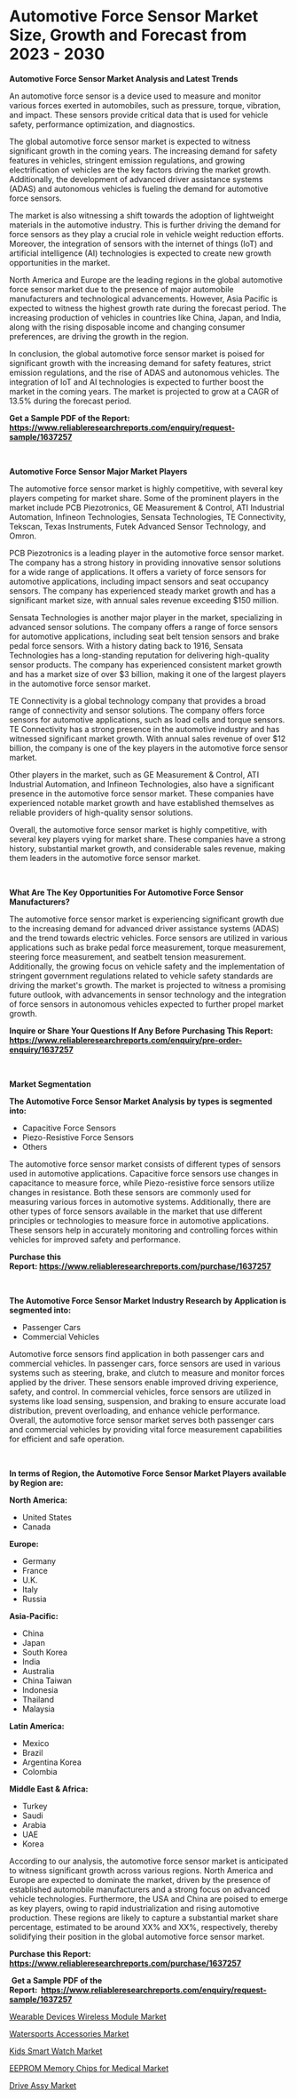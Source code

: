 <p><h1>Automotive Force Sensor Market Size, Growth and Forecast from 2023 - 2030</h1></p><p><strong>Automotive Force Sensor Market Analysis and Latest Trends</strong></p>
<p><p>An automotive force sensor is a device used to measure and monitor various forces exerted in automobiles, such as pressure, torque, vibration, and impact. These sensors provide critical data that is used for vehicle safety, performance optimization, and diagnostics.</p><p>The global automotive force sensor market is expected to witness significant growth in the coming years. The increasing demand for safety features in vehicles, stringent emission regulations, and growing electrification of vehicles are the key factors driving the market growth. Additionally, the development of advanced driver assistance systems (ADAS) and autonomous vehicles is fueling the demand for automotive force sensors.</p><p>The market is also witnessing a shift towards the adoption of lightweight materials in the automotive industry. This is further driving the demand for force sensors as they play a crucial role in vehicle weight reduction efforts. Moreover, the integration of sensors with the internet of things (IoT) and artificial intelligence (AI) technologies is expected to create new growth opportunities in the market.</p><p>North America and Europe are the leading regions in the global automotive force sensor market due to the presence of major automobile manufacturers and technological advancements. However, Asia Pacific is expected to witness the highest growth rate during the forecast period. The increasing production of vehicles in countries like China, Japan, and India, along with the rising disposable income and changing consumer preferences, are driving the growth in the region.</p><p>In conclusion, the global automotive force sensor market is poised for significant growth with the increasing demand for safety features, strict emission regulations, and the rise of ADAS and autonomous vehicles. The integration of IoT and AI technologies is expected to further boost the market in the coming years. The market is projected to grow at a CAGR of 13.5% during the forecast period.</p></p>
<p><strong>Get a Sample PDF of the Report:&nbsp; <a href="https://www.reliableresearchreports.com/enquiry/request-sample/1637257">https://www.reliableresearchreports.com/enquiry/request-sample/1637257</a></strong></p>
<p>&nbsp;</p>
<p><strong>Automotive Force Sensor Major Market Players</strong></p>
<p><p>The automotive force sensor market is highly competitive, with several key players competing for market share. Some of the prominent players in the market include PCB Piezotronics, GE Measurement & Control, ATI Industrial Automation, Infineon Technologies, Sensata Technologies, TE Connectivity, Tekscan, Texas Instruments, Futek Advanced Sensor Technology, and Omron.</p><p>PCB Piezotronics is a leading player in the automotive force sensor market. The company has a strong history in providing innovative sensor solutions for a wide range of applications. It offers a variety of force sensors for automotive applications, including impact sensors and seat occupancy sensors. The company has experienced steady market growth and has a significant market size, with annual sales revenue exceeding $150 million.</p><p>Sensata Technologies is another major player in the market, specializing in advanced sensor solutions. The company offers a range of force sensors for automotive applications, including seat belt tension sensors and brake pedal force sensors. With a history dating back to 1916, Sensata Technologies has a long-standing reputation for delivering high-quality sensor products. The company has experienced consistent market growth and has a market size of over $3 billion, making it one of the largest players in the automotive force sensor market.</p><p>TE Connectivity is a global technology company that provides a broad range of connectivity and sensor solutions. The company offers force sensors for automotive applications, such as load cells and torque sensors. TE Connectivity has a strong presence in the automotive industry and has witnessed significant market growth. With annual sales revenue of over $12 billion, the company is one of the key players in the automotive force sensor market.</p><p>Other players in the market, such as GE Measurement & Control, ATI Industrial Automation, and Infineon Technologies, also have a significant presence in the automotive force sensor market. These companies have experienced notable market growth and have established themselves as reliable providers of high-quality sensor solutions.</p><p>Overall, the automotive force sensor market is highly competitive, with several key players vying for market share. These companies have a strong history, substantial market growth, and considerable sales revenue, making them leaders in the automotive force sensor market.</p></p>
<p>&nbsp;</p>
<p><strong>What Are The Key Opportunities For Automotive Force Sensor Manufacturers?</strong></p>
<p><p>The automotive force sensor market is experiencing significant growth due to the increasing demand for advanced driver assistance systems (ADAS) and the trend towards electric vehicles. Force sensors are utilized in various applications such as brake pedal force measurement, torque measurement, steering force measurement, and seatbelt tension measurement. Additionally, the growing focus on vehicle safety and the implementation of stringent government regulations related to vehicle safety standards are driving the market's growth. The market is projected to witness a promising future outlook, with advancements in sensor technology and the integration of force sensors in autonomous vehicles expected to further propel market growth.</p></p>
<p><strong>Inquire or Share Your Questions If Any Before Purchasing This Report: <a href="https://www.reliableresearchreports.com/enquiry/pre-order-enquiry/1637257">https://www.reliableresearchreports.com/enquiry/pre-order-enquiry/1637257</a></strong></p>
<p>&nbsp;</p>
<p><strong>Market Segmentation</strong></p>
<p><strong>The Automotive Force Sensor Market Analysis by types is segmented into:</strong></p>
<p><ul><li>Capacitive Force Sensors</li><li>Piezo-Resistive Force Sensors</li><li>Others</li></ul></p>
<p><p>The automotive force sensor market consists of different types of sensors used in automotive applications. Capacitive force sensors use changes in capacitance to measure force, while Piezo-resistive force sensors utilize changes in resistance. Both these sensors are commonly used for measuring various forces in automotive systems. Additionally, there are other types of force sensors available in the market that use different principles or technologies to measure force in automotive applications. These sensors help in accurately monitoring and controlling forces within vehicles for improved safety and performance.</p></p>
<p><strong>Purchase this Report:&nbsp;<a href="https://www.reliableresearchreports.com/purchase/1637257">https://www.reliableresearchreports.com/purchase/1637257</a></strong></p>
<p>&nbsp;</p>
<p><strong>The Automotive Force Sensor Market Industry Research by Application is segmented into:</strong></p>
<p><ul><li>Passenger Cars</li><li>Commercial Vehicles</li></ul></p>
<p><p>Automotive force sensors find application in both passenger cars and commercial vehicles. In passenger cars, force sensors are used in various systems such as steering, brake, and clutch to measure and monitor forces applied by the driver. These sensors enable improved driving experience, safety, and control. In commercial vehicles, force sensors are utilized in systems like load sensing, suspension, and braking to ensure accurate load distribution, prevent overloading, and enhance vehicle performance. Overall, the automotive force sensor market serves both passenger cars and commercial vehicles by providing vital force measurement capabilities for efficient and safe operation.</p></p>
<p>&nbsp;</p>
<p><strong>In terms of Region, the Automotive Force Sensor Market Players available by Region are:</strong></p>
<p>
    <p> <strong> North America: </strong>
        <ul>
            <li>United States</li>
            <li>Canada</li>
        </ul>
        </p> 
    <p> <strong> Europe: </strong>
        <ul>
            <li>Germany</li>
            <li>France</li>
            <li>U.K.</li>
            <li>Italy</li>
            <li>Russia</li>
        </ul>
        </p> 
    <p> <strong> Asia-Pacific: </strong>
        <ul>
            <li>China</li>
            <li>Japan</li>
            <li>South Korea</li>
            <li>India</li>
            <li>Australia</li>
            <li>China Taiwan</li>
            <li>Indonesia</li>
            <li>Thailand</li>
            <li>Malaysia</li>
        </ul>
        </p> 
    <p> <strong> Latin America: </strong>
        <ul>
            <li>Mexico</li>
            <li>Brazil</li>
            <li>Argentina Korea</li>
            <li>Colombia</li>
        </ul>
        </p> 
    <p> <strong> Middle East & Africa: </strong>
        <ul>
            <li>Turkey</li>
            <li>Saudi</li>
            <li>Arabia</li>
            <li>UAE</li>
            <li>Korea</li>
        </ul>
    </p>
    </p>
<p><p>According to our analysis, the automotive force sensor market is anticipated to witness significant growth across various regions. North America and Europe are expected to dominate the market, driven by the presence of established automobile manufacturers and a strong focus on advanced vehicle technologies. Furthermore, the USA and China are poised to emerge as key players, owing to rapid industrialization and rising automotive production. These regions are likely to capture a substantial market share percentage, estimated to be around XX% and XX%, respectively, thereby solidifying their position in the global automotive force sensor market.</p></p>
<p><strong>Purchase this Report: <a href="https://www.reliableresearchreports.com/purchase/1637257">https://www.reliableresearchreports.com/purchase/1637257</a></strong></p>
<p>&nbsp;<strong>Get a Sample PDF of the Report:&nbsp;&nbsp;<a href="https://www.reliableresearchreports.com/enquiry/request-sample/1637257">https://www.reliableresearchreports.com/enquiry/request-sample/1637257</a></strong></p>
<p><strong></strong></p>
<p><p><a href="https://www.linkedin.com/pulse/wearable-devices-wireless-module-market-challenges-opportunities-aahne/">Wearable Devices Wireless Module Market</a></p><p><a href="https://medium.com/@lavernacole2023/watersports-accessories-market-size-growth-forecast-2023-2030-9a7336293b54">Watersports Accessories Market</a></p><p><a href="https://www.linkedin.com/pulse/kids-smart-watch-market-size-share-global-analysis-report-ydfle/">Kids Smart Watch Market</a></p><p><a href="https://www.linkedin.com/pulse/eeprom-memory-chips-medical-market-size-share-amp-trends-el0we/">EEPROM Memory Chips for Medical Market</a></p><p><a href="https://medium.com/@itzelheller546/drive-assy-market-size-growth-forecast-2023-2030-aad2905d6cc3">Drive Assy Market</a></p></p>